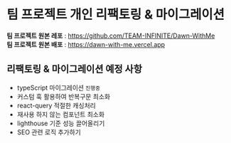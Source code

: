 # 팀 프로젝트 개인 리팩토링 & 마이그레이션


**팀 프로젝트 원본 레포** : https://github.com/TEAM-INFINITE/Dawn-WithMe  
**팀 프로젝트 원본 배포** : https://dawn-with-me.vercel.app


## 리팩토링 & 마이그레이션 예정 사항

- typeScript 마이그레이션 `진행중`
- 커스텀 훅 활용하여 반복구문 최소화
- react-query 적절한 캐싱처리
- 재사용 하지 않는 컴포넌트 최소화
- lighthouse 기준 성능 끌어올리기
- SEO 관련 로직 추가하기
